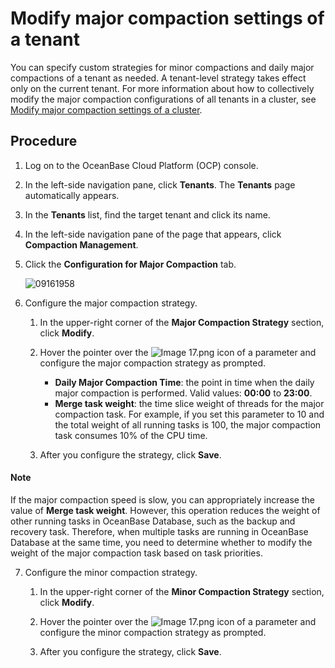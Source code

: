 # Modify major compaction settings of a tenant

You can specify custom strategies for minor compactions and daily major compactions of a tenant as needed.
A tenant-level strategy takes effect only on the current tenant. For more information about how to collectively modify the major compaction configurations of all tenants in a cluster, see [Modify major compaction settings of a cluster](../../4.cluster-features/7.merge-management/1.modify-a-merge-configuration-1.md).

## Procedure

1. Log on to the OceanBase Cloud Platform (OCP) console.

2. In the left-side navigation pane, click **Tenants**.
   The **Tenants** page automatically appears.

3. In the **Tenants** list, find the target tenant and click its name.

4. In the left-side navigation pane of the page that appears, click **Compaction Management**.

5. Click the **Configuration for Major Compaction** tab.

   ![09161958](https://obbusiness-private.oss-cn-shanghai.aliyuncs.com/doc/img/ocp/%E7%A7%9F%E6%88%B7%E5%90%88%E5%B9%B6.png)

6. Configure the major compaction strategy.

   1. In the upper-right corner of the **Major Compaction Strategy** section, click **Modify**.

   2. Hover the pointer over the ![Image 17.png](https://help-static-aliyun-doc.aliyuncs.com/assets/img/zh-CN/8048190061/p168332.png "Image 17.png") icon of a parameter and configure the major compaction strategy as prompted.

      * **Daily Major Compaction Time**: the point in time when the daily major compaction is performed. Valid values: **00:00** to **23:00**.
      * **Merge task weight**: the time slice weight of threads for the major compaction task. For example, if you set this parameter to 10 and the total weight of all running tasks is 100, the major compaction task consumes 10% of the CPU time.

   3. After you configure the strategy, click **Save**.

  <main id="notice" type='explain'>
    <h4>Note</h4>
    <p>If the major compaction speed is slow, you can appropriately increase the value of <strong>Merge task weight</strong>. However, this operation reduces the weight of other running tasks in OceanBase Database, such as the backup and recovery task. Therefore, when multiple tasks are running in OceanBase Database at the same time, you need to determine whether to modify the weight of the major compaction task based on task priorities.</p>
  </main>

7. Configure the minor compaction strategy.

   1. In the upper-right corner of the **Minor Compaction Strategy** section, click **Modify**.

   2. Hover the pointer over the ![Image 17.png](https://help-static-aliyun-doc.aliyuncs.com/assets/img/zh-CN/8048190061/p168332.png "Image 17.png") icon of a parameter and configure the minor compaction strategy as prompted.

   3. After you configure the strategy, click **Save**.
